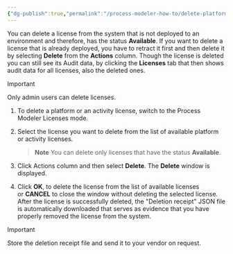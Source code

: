 ```yaml
---
{"dg-publish":true,"permalink":"/process-modeler-how-to/delete-platform-or-activity-licenses/"}
---
```



You can delete a license from the system that is not deployed to an environment and therefore, has the status **Available**. If you want to delete a license that is already deployed, you have to retract it first and then delete it by selecting **Delete** from the **Actions** column. Though the license is deleted you can still see its Audit data, by clicking the **Licenses** tab that then shows audit data for all licenses, also the deleted ones.

 >[!important]
 >Only admin users can delete licenses.

1. To delete a platform or an activity license, switch to the Process Modeler Licenses mode.
    
2. Select the license you want to delete from the list of available platform or activity licenses.
    
    > **Note** You can delete only licenses that have the status **Available**.
    
3. Click Actions column and then select **Delete**. The **Delete** window is displayed.
    
4. Click **OK**, to delete the license from the list of available licenses or **CANCEL** to close the window without deleting the selected license. After the license is successfully deleted, the "Deletion receipt" JSON file is automatically downloaded that serves as evidence that you have properly removed the license from the system.
    

>[!important]
>Store the deletion receipt file and send it to your vendor on request.

